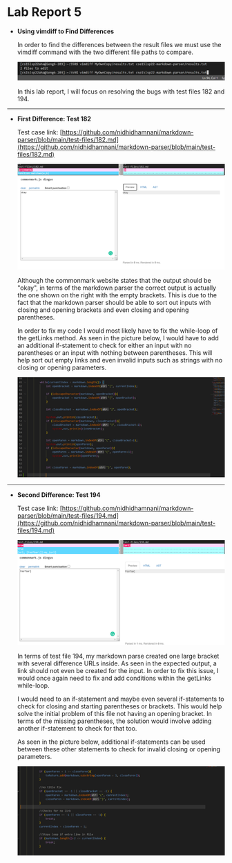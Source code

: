 # Lab Report 5

- **Using vimdiff to Find Differences**

    In order to find the differences between the result files we must use the vimdiff command with the two different file paths to compare.

    ![vimdiff_command](vimdiff_command.PNG)

    In this lab report, I will focus on resolving the bugs with test files 182 and 194.
---
- **First Difference: Test 182**

    Test case link: [https://github.com/nidhidhamnani/markdown-parser/blob/main/test-files/182.md](https://github.com/nidhidhamnani/markdown-parser/blob/main/test-files/182.md)

    ![182_difference](182difference.PNG)
    ![182_expected](182expected.PNG)

    Although the commonmark website states that the output should be "okay", in terms of the markdown parser the correct output is actually the one shown on the right with the empty brackets. This is due to the fact that the markdown parser should be able to sort out inputs with closing and opening brackets and even closing and opening parentheses. 

    In order to fix my code I would most likely have to fix the while-loop of the getLinks method. As seen in the picture below, I would have to add an additional if-statement to check for either an input with no parentheses or an input with nothing between parentheses. This will help sort out empty links and even invalid inputs such as strings with no closing or opening parameters.

    ![182_fix](182fix.PNG)
---
- **Second Difference: Test 194**

    Test case link: [https://github.com/nidhidhamnani/markdown-parser/blob/main/test-files/194.md](https://github.com/nidhidhamnani/markdown-parser/blob/main/test-files/194.md)

    ![194_difference](194difference.PNG)
    ![194_expected](194expected.PNG)

    In terms of test file 194, my markdown parse created one large bracket with several difference URLs inside. As seen in the expected output, a link should not even be created for the input. In order to fix this issue, I would once again need to fix and add conditions within the getLinks while-loop.
    
    I would need to an if-statement and maybe even several if-statements to check for closing and starting parentheses or brackets. This would help solve the initial problem of this file not having an opening bracket. In terms of the missing parentheses, the solution would involve adding another if-statement to check for that too.

    As seen in the picture below, additional if-statements can be used between these other statements to check for invalid closing or opening parameters.

    ![194solution](194solution.PNG)



